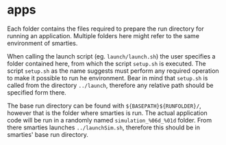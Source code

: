 # apps

Each folder contains the files required to prepare the run directory for running an application. Multiple folders here might refer to the same environment of smarties.

When calling the launch script (eg. `launch/launch.sh`) the user specifies a folder contained here, from which the script `setup.sh` is executed. The script `setup.sh` as the name suggests must perform any required operation to make it possible to run he environment. Bear in mind that `setup.sh` is called from the directory `../launch`, therefore any relative path should be specified form there.

The base run directory can be found with `${BASEPATH}${RUNFOLDER}/`, however that is the folder where smarties is run. The actual application code will be run in a randomly named `simulation_%06d_%01d` folder. From there smarties launches `../launchSim.sh`, therefore this should be in smarties' base run directory.
